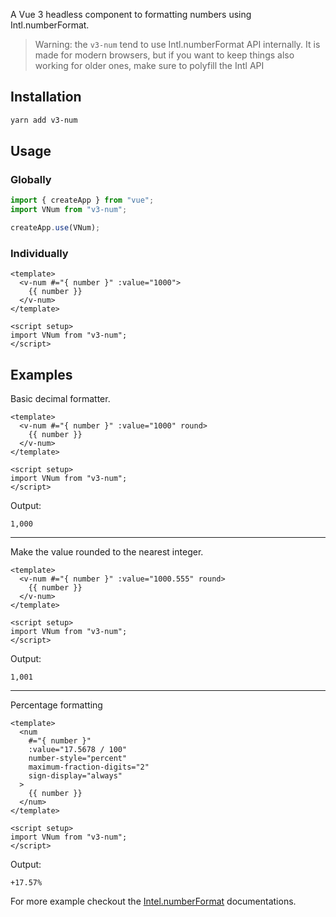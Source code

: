 A Vue 3 headless component to formatting numbers using Intl.numberFormat.

> Warning: the `v3-num` tend to use Intl.numberFormat API internally. It is made for modern browsers, but if you want to keep things also working for older ones, make sure to polyfill the Intl API

## Installation

```bash
yarn add v3-num
```

## Usage

### Globally

```js
import { createApp } from "vue";
import VNum from "v3-num";

createApp.use(VNum);
```

### Individually

```vue
<template>
  <v-num #="{ number }" :value="1000">
    {{ number }}
  </v-num>
</template>

<script setup>
import VNum from "v3-num";
</script>
```

## Examples

Basic decimal formatter.

```vue
<template>
  <v-num #="{ number }" :value="1000" round>
    {{ number }}
  </v-num>
</template>

<script setup>
import VNum from "v3-num";
</script>
```

Output:

```
1,000
```

---

Make the value rounded to the nearest integer.

```vue
<template>
  <v-num #="{ number }" :value="1000.555" round>
    {{ number }}
  </v-num>
</template>

<script setup>
import VNum from "v3-num";
</script>
```

Output:

```
1,001
```

---

Percentage formatting

```vue
<template>
  <num
    #="{ number }"
    :value="17.5678 / 100"
    number-style="percent"
    maximum-fraction-digits="2"
    sign-display="always"
  >
    {{ number }}
  </num>
</template>

<script setup>
import VNum from "v3-num";
</script>
```

Output:

```
+17.57%
```

For more example checkout the [Intel.numberFormat](https://developer.mozilla.org/en-US/docs/Web/JavaScript/Reference/Global_Objects/Intl/NumberFormat) documentations.
